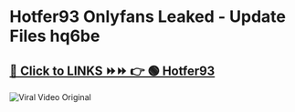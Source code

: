 
 # Hotfer93 Onlyfans Leaked - Update Files hq6be

## <h2><a href="https://clipsfans.com/Hotfer93&ref=git">🔗 Click to LINKS ⏩⏩ 👉 🟢 Hotfer93 </a></h2>

<a href="https://clipsfans.com/Hotfer93&ref=git" rel="nofollow" data-target="animated-image.originalLink"><img src="https://i.ibb.co.com/xMMVF88/686577567.gif" alt="Viral Video Original" style="max-width: 100%; display: inline-block;" data-target="animated-image.originalImage"></a>

